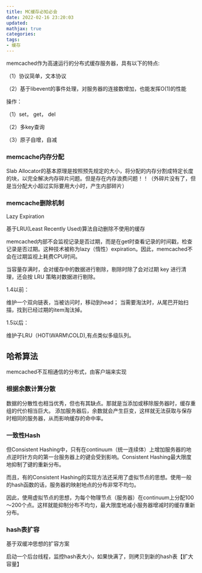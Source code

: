 ```yaml
---
title: MC缓存必知必会
date: 2022-02-16 23:20:03
updated:
mathjax: true
categories:
tags: 
- 缓存
---
```


memcached作为高速运行的分布式缓存服务器，具有以下的特点:

（1）协议简单，文本协议

（2）基于libevent的事件处理，对服务器的连接数增加，也能发挥O(1)的性能

操作：

（1）set， get， del

（2）多key查询

（3）原子自增，自减

### memcache内存分配

Slab Allocator的基本原理是按照预先规定的大小，将分配的内存分割成特定长度的块，以完全解决内存碎片问题。但是存在内存浪费问题！！（外碎片没有了，但是当分配大小超过实际要用大小时，产生内部碎片）

### memcache删除机制

Lazy Expiration

基于LRU(Least Recently Used)算法自动删除不使用的缓存

memcached内部不会监视记录是否过期，而是在get时查看记录的时间戳，检查记录是否过期。这种技术被称为lazy（惰性）expiration。因此，memcached不会在过期监视上耗费CPU时间。

当容量存满时，会对缓存中的数据进行剔除，剔除时除了会对过期 key 进行清理，还会按 LRU 策略对数据进行剔除。

1.4以前：

维护一个双向链表，当被访问时，移动到head； 当需要淘汰时，从尾巴开始扫描，找到已经过期的item淘汰掉。

1.5以后：

维护子LRU（HOT\WARM\COLD),有点类似多级队列。

## 哈希算法

memcached不互相通信的分布式，由客户端来实现

### 根据余数计算分散

数据的分散性也相当优秀，但也有其缺点。那就是当添加或移除服务器时，缓存重组的代价相当巨大。
添加服务器后，余数就会产生巨变，这样就无法获取与保存时相同的服务器，从而影响缓存的命中率。

### 一致性Hash

但Consistent Hashing中，只有在continuum（统一连续体）上增加服务器的地点逆时针方向的第一台服务器上的键会受到影响。Consistent Hashing最大限度地抑制了键的重新分布。

而且，有的Consistent Hashing的实现方法还采用了虚拟节点的思想。使用一般的hash函数的话，服务器的映射地点的分布非常不均匀。

因此，使用虚拟节点的思想，为每个物理节点（服务器）在continuum上分配100～200个点。这样就能抑制分布不均匀，最大限度地减小服务器增减时的缓存重新分布。

### hash表扩容

基于双缓冲思想的扩容方案

启动一个后台线程，监控hash表大小，如果快满了，则拷贝到新的hash表【扩大容量】
